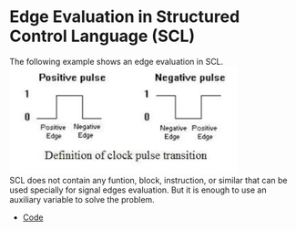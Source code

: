 # Edge Evaluation in Structured Control Language (SCL)

The following example shows an edge evaluation in SCL.   
<img src="images/edges.jfif" width="400"/>  
SCL does not contain any funtion, block, instruction, or similar that can be used specially for signal edges evaluation.  But it is enough to use an auxiliary variable to solve the problem.


- [Code](./src/code-scl.scl)
